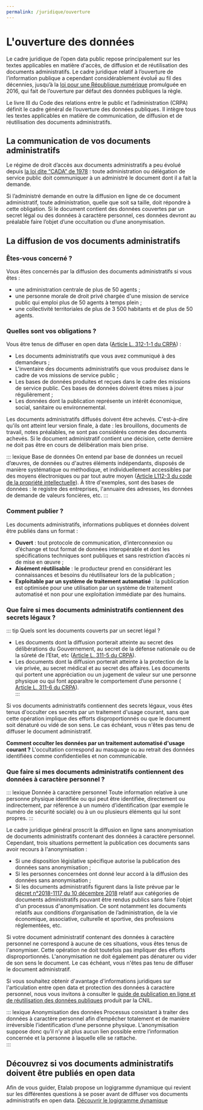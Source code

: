 ```yaml
---
permalink: /juridique/ouverture
---
```


#  L'ouverture des données

Le cadre juridique de l’open data public repose principalement sur les textes applicables en matière d'accès, de diffusion et de réutilisation des documents administratifs. Le cadre juridique relatif à l’ouverture de l’information publique a cependant considérablement évolué́ au fil des décennies, jusqu’à la [loi pour une République numérique](https://www.legifrance.gouv.fr/affichLoiPubliee.do?idDocument=JORFDOLE000031589829&type=general&legislature=14) promulguée en 2016, qui fait de l’ouverture par défaut des données publiques la règle.

Le livre III du Code des relations entre le public et l’administration (CRPA) définit le cadre général de l’ouverture des données publiques. Il intègre tous les textes applicables en matière de communication, de diffusion et de réutilisation des documents administratifs.    
 
## La communication de vos documents administratifs    

Le régime de droit d’accès aux documents administratifs a peu évolué depuis [la loi dite “CADA” de 1978](https://www.legifrance.gouv.fr/affichTexte.do?cidTexte=JORFTEXT000000339241) : toute administration ou délégation de service public doit communiquer à un administré le document dont il a fait la demande.

Si l’administré demande en outre la diffusion en ligne de ce document administratif, toute administration, quelle que soit sa taille, doit répondre à cette obligation. Si le document contient des données couvertes par un secret légal ou des données à caractère personnel, ces données devront au préalable faire l’objet d’une occultation ou d’une anonymisation.     
 
##  La diffusion de vos documents administratifs 

### Êtes-vous concerné ? 

Vous êtes concernés par la diffusion des documents administratifs si vous êtes : 
* une administration centrale de plus de 50 agents ;
* une personne morale de droit privé chargée d'une mission de service public qui emploi plus de 50 agents à temps plein ;
* une collectivité territoriales de plus de 3 500 habitants et de plus de 50 agents. 

### Quelles sont vos obligations ? 

Vous être tenus de diffuser en open data ([Article  L. 312-1-1 du CRPA](https://www.legifrance.gouv.fr/affichCodeArticle.do;jsessionid=699E85A138CEA30E2185BB71F8735F9A.tplgfr24s_3?idArticle=LEGIARTI000033205512&cidTexte=LEGITEXT000031366350&dateTexte=20161009)) : 
- Les documents administratifs que vous avez communiqué à des demandeurs ;
- L'inventaire des documents administratifs que vous produisez dans le cadre de vos missions de service public ; 
- Les bases de données produites et reçues dans le cadre des missions de service public. Ces bases de données doivent êtres mises à jour régulièrement ; 
- Les données dont la publication représente un intérêt économique, social, sanitaire ou environnemental.

Les documents administratifs diffusés doivent être achevés. C'est-à-dire qu'ils ont atteint leur version finale, à date : les brouillons, documents de travail, notes préalables, ne sont pas considérés comme des documents achevés. Si le document administratif contient une décision, cette dernière ne doit pas être en cours de délibération mais bien prise. 

::: lexique Base de données
On entend par base de données un recueil d’œuvres, de données ou d'autres éléments indépendants, disposés de manière systématique ou méthodique, et individuellement accessibles par des moyens électroniques ou par tout autre moyen ([Article L112-3 du code de la propriété intellectuelle](https://www.legifrance.gouv.fr/affichCodeArticle.do?idArticle=LEGIARTI000006278879&cidTexte=LEGITEXT000006069414&dateTexte=19980702)). À titre d'exemples, sont des bases de données : le registre des entreprises, l'annuaire des adresses, les données de demande de valeurs foncières, etc. 
:::

### Comment publier ? 

Les documents administratifs, informations publiques et données doivent être publiés dans un format : 
*  **Ouvert** : tout protocole de communication, d’interconnexion ou d’échange et tout format de données interopérable et dont les spécifications techniques sont publiques et sans restriction d’accès ni de mise en œuvre ;
*  **Aisément réutilisable** : le producteur prend en considérant les connaissances et besoins du réutilisateur lors de la publication ;
*  **Exploitable par un système de traitement automatisé** : la publication est optimisée pour une utilisation par un système de traitement automatisé et non pour une exploitation immédiate par des humains.

### Que faire si mes documents administratifs contiennent des secrets légaux ? 
::: tip Quels sont les documents couverts par un secret légal ? 
* Les documents dont la diffusion porterait atteinte au secret des délibérations du Gouvernement, au secret de la défense nationale ou de la sûreté de l’Etat, etc ([Article L. 311-5 du CRPA](https://www.legifrance.gouv.fr/affichCodeArticle.do;jsessionid=B12CCBE39831FB4644322E0902EB97B9.tplgfr34s_1?idArticle=LEGIARTI000033265181&cidTexte=LEGITEXT000031366350&dateTexte=20170701)).  
* Les documents dont la diffusion porterait atteinte à la protection de la vie privée, au secret médical et au secret des affaires. Les documents qui portent une appréciation ou un jugement de valeur sur une personne physique ou qui font apparaître le comportement d’une personne ( [Article L. 311-6 du CRPA](https://www.legifrance.gouv.fr/affichCodeArticle.do;jsessionid=B12CCBE39831FB4644322E0902EB97B9.tplgfr34s_1?idArticle=LEGIARTI000033218964&cidTexte=LEGITEXT000031366350&dateTexte=20170701)).                
:::

Si vos documents administratifs contiennent des secrets légaux, vous êtes tenus d'occulter ces secrets par un traitement d'usage courant,  sans que cette opération implique des efforts disproportionnés ou que le document soit dénaturé ou vidé de son sens. Le cas échéant, vous n'êtes pas tenu de diffuser le document administratif.
 
**Comment occulter les données par un traitement automatisé d'usage courant ?** L'occultation correspond au masquage ou au retrait des données identifiées comme confidentielles et non communicable.


### Que faire si mes documents administratifs contiennent des données à caractère personnel ? 

::: lexique Donnée à caractère personnel
Toute information relative à une personne physique identifiée ou qui peut être identifiée, directement ou indirectement, par référence à un numéro d’identification (par exemple le numéro de sécurité sociale) ou à un ou plusieurs éléments qui lui sont propres.
:::

  Le cadre juridique général proscrit la diffusion en ligne sans anonymisation de documents administratifs contenant des données à caractère personnel.  Cependant, trois situations permettent la publication ces documents sans avoir recours à l'anonymisation : 
* Si une disposition législative spécifique autorise la publication des données sans anonymisation ; 
* Si les personnes concernées ont donné leur accord à la diffusion des données sans anonymisation ; 
* Si les documents administratifs figurent dans la liste prévue par le [décret n°2018-1117 du 10 décembre 2018](https://www.legifrance.gouv.fr/affichTexte.do?cidTexte=JORFTEXT000037797147&categorieLien=id) relatif aux catégories de documents administratifs pouvant être rendus publics sans faire l'objet d'un processus d'anonymisation. Ce sont notamment les documents relatifs aux conditions d’organisation de l’administration, de la vie économique, associative, culturelle et sportive, des professions réglementées, etc.

Si votre document administratif contenant des données à caractère personnel ne correspond à aucune de ces situations, vous êtes tenus de l'anonymiser. Cette opération ne doit toutefois pas impliquer des efforts disproportionnés. L'anonymisation ne doit également pas dénaturer ou vider de son sens le document. Le cas échéant, vous n'êtes pas tenu de diffuser le document administratif.

Si vous souhaitez obtenir d'avantage d'informations juridiques sur l'articulation entre open data et protection des données à caractère personnel, nous vous invitons à consulter le [guide  de publication en ligne et de réutilisation des données publiques](https://www.cnil.fr/fr/publication-en-ligne-et-reutilisation-des-donnees-publiques-open-data) produit par la CNIL. 

::: lexique Anonymisation des données
Processus consistant à traiter des données à caractère personnel afin d’empêcher totalement et de manière irréversible l’identification d’une personne physique. L’anonymisation suppose donc qu’il n’y ait plus aucun lien possible entre l’information concernée et la personne à laquelle elle se rattache.        
:::

## Découvrez si vos documents administratifs doivent être publiés en open data 

Afin de vous guider, Etalab propose un logigramme dynamique qui revient sur les différentes questions à se poser avant de diffuser vos documents administratifs en open data. 
[Découvrir le logigramme dynamique](https://guide-juridique-open-data.etalab.gouv.fr/#0)

